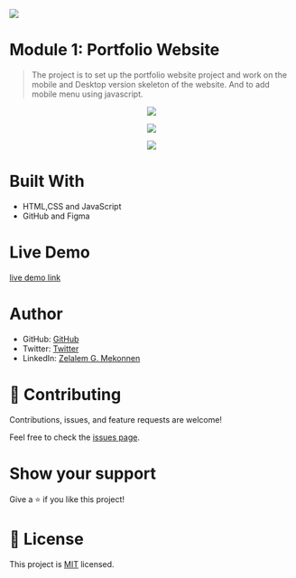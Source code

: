 ![](https://img.shields.io/badge/Microverse-blueviolet)

# Module 1: Portfolio Website

> The project is to set up the portfolio website project and work on the mobile and Desktop version skeleton of the website. And to add mobile menu using javascript.

<p align="center">
  <img src="https://github.com/zmekonnen251/portofolio-website/blob/master/mobile-version-homepage.png">
</p>

<p align="center">
  <img src="img/desktop_version.png">
</p>

<p align="center">
  <img src="img/mobile-menu.png">
</p>

# Built With

- HTML,CSS and JavaScript
- GitHub and Figma

# Live Demo

[live demo link](https://zmekonnen251.github.io/portofolio-website/)

# Author

- GitHub: [GitHub](https://github.com/zmekonnen251)
- Twitter: [Twitter](https://twitter.com/mek_zela)
- LinkedIn: [Zelalem G. Mekonnen](https://www.linkedin.com/in/zelalem-getachew/)

# 🤝 Contributing

Contributions, issues, and feature requests are welcome!

Feel free to check the [issues page](../../issues/).

# Show your support

Give a ⭐️ if you like this project!

# 📝 License

This project is [MIT](./MIT.md) licensed.
